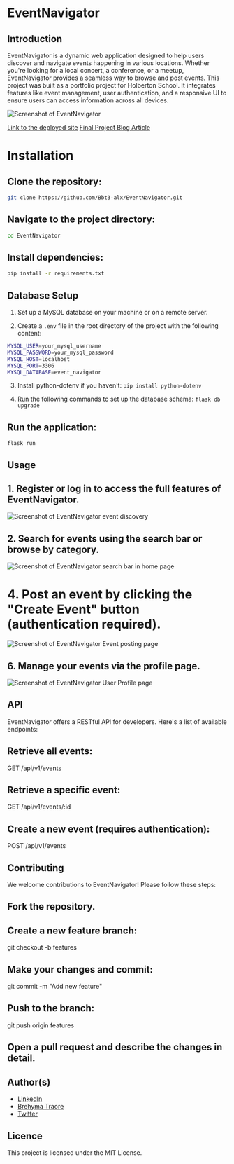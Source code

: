 # EventNavigator

## Introduction

EventNavigator is a dynamic web application designed to help users discover and navigate events happening in various locations. Whether you're looking for a local concert, a conference, or a meetup, EventNavigator provides a seamless way to browse and post events. This project was built as a portfolio project for Holberton School. It integrates features like event management, user authentication, and a responsive UI to ensure users can access information across all devices.

![Screenshot of EventNavigator](website/static/images/ScreenShot/EventDiscovery.png)

[Link to the deployed site](https://www.eventnavigator.live/)
[Final Project Blog Article](https://medium.com/@brehymatraore50/eventnavigator-your-guide-to-the-best-local-events-d00d92e93c67)


# Installation

## Clone the repository:
```bash
git clone https://github.com/Bbt3-alx/EventNavigator.git
```
## Navigate to the project directory:
```bash
cd EventNavigator
```
## Install dependencies:
```bash
pip install -r requirements.txt
```

## Database Setup
1. Set up a MySQL database on your machine or on a remote server.

2. Create a `.env` file in the root directory of the project with the following content:

```bash
MYSQL_USER=your_mysql_username
MYSQL_PASSWORD=your_mysql_password
MYSQL_HOST=localhost
MYSQL_PORT=3306
MYSQL_DATABASE=event_navigator
```

3. Install python-dotenv if you haven't:
`pip install python-dotenv`

4. Run the following commands to set up the database schema:
`flask db upgrade`

## Run the application:
`flask run`

## Usage

## 1. Register or log in to access the full features of EventNavigator.

![Screenshot of EventNavigator event discovery](website/static/images/ScreenShot/EventDiscovery.png)

## 2. Search for events using the search bar or browse by category.

![Screenshot of EventNavigator search bar in home page](website/static/images/ScreenShot/EventNavigatorSearchBar.png)

# 4. Post an event by clicking the "Create Event" button (authentication required).

![Screenshot of EventNavigator Event posting page](website/static/images/ScreenShot/EventNavigator_Event_creation.png)

## 6. Manage your events via the profile page.

![Screenshot of EventNavigator User Profile page](website/static/images/ScreenShot/eventNavigatorUserProfileDesktopView.png)

## API

EventNavigator offers a RESTful API for developers. Here's a list of available endpoints:

## Retrieve all events:
GET /api/v1/events

## Retrieve a specific event:
GET /api/v1/events/:id

## Create a new event (requires authentication):
POST /api/v1/events

## Contributing
We welcome contributions to EventNavigator! Please follow these steps:

## Fork the repository.

## Create a new feature branch:
git checkout -b features

## Make your changes and commit:
git commit -m "Add new feature"

## Push to the branch:
git push origin features

## Open a pull request and describe the changes in detail.

## Author(s)
- [LinkedIn](https://linkedin.com/in/brehyma-traore-7a0454186)
- [Brehyma Traore](https://github.com/Bbt3-alx)
- [Twitter](https://twitter.com/BrehymaTraore)

## Licence
This project is licensed under the MIT License.
